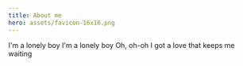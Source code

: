 ```yaml
---
title: About me
hero: assets/favicon-16x16.png
---
```

I'm a lonely boy
I'm a lonely boy
Oh, oh-oh I got a love that keeps me waiting
